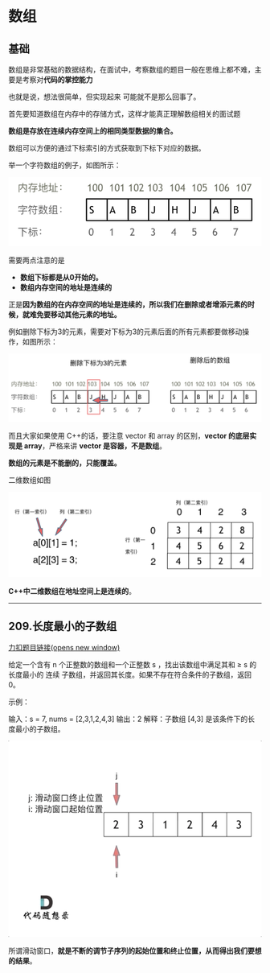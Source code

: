 # 数组

## 基础

数组是非常基础的数据结构，在面试中，考察数组的题目一般在思维上都不难，主要是考察对**代码的掌控能力**

也就是说，想法很简单，但实现起来 可能就不是那么回事了。

首先要知道数组在内存中的存储方式，这样才能真正理解数组相关的面试题

**数组是存放在连续内存空间上的相同类型数据的集合。**

数组可以方便的通过下标索引的方式获取到下标下对应的数据。

举一个字符数组的例子，如图所示：

![算法通关数组](assets/算法通关数组.png)





需要两点注意的是

- **数组下标都是从0开始的。**
- **数组内存空间的地址是连续的**



正是**因为数组的在内存空间的地址是连续的，所以我们在删除或者增添元素的时候，就难免要移动其他元素的地址。**



例如删除下标为3的元素，需要对下标为3的元素后面的所有元素都要做移动操作，如图所示：

![算法通关数组1](assets/算法通关数组1.png)



而且大家如果使用 C++的话，要注意 vector 和 array 的区别，**vector 的底层实现是 array**，严格来讲 **vector 是容器，不是数组**。



**数组的元素是不能删的，只能覆盖。**





二维数组如图

![算法通关数组2](assets/算法通关数组2.png)



**C++中二维数组在地址空间上是连续的**。





---

## 209.长度最小的子数组

[力扣题目链接(opens new window)](https://leetcode-cn.com/problems/minimum-size-subarray-sum/)

给定一个含有 n 个正整数的数组和一个正整数 s ，找出该数组中满足其和 ≥ s 的长度最小的 连续 子数组，并返回其长度。如果不存在符合条件的子数组，返回 0。

示例：

输入：s = 7, nums = [2,3,1,2,4,3] 输出：2 解释：子数组 [4,3] 是该条件下的长度最小的子数组。



![209.长度最小的子数组](assets/209.长度最小的子数组.gif)

所谓滑动窗口，**就是不断的调节子序列的起始位置和终止位置，从而得出我们要想的结果**。



